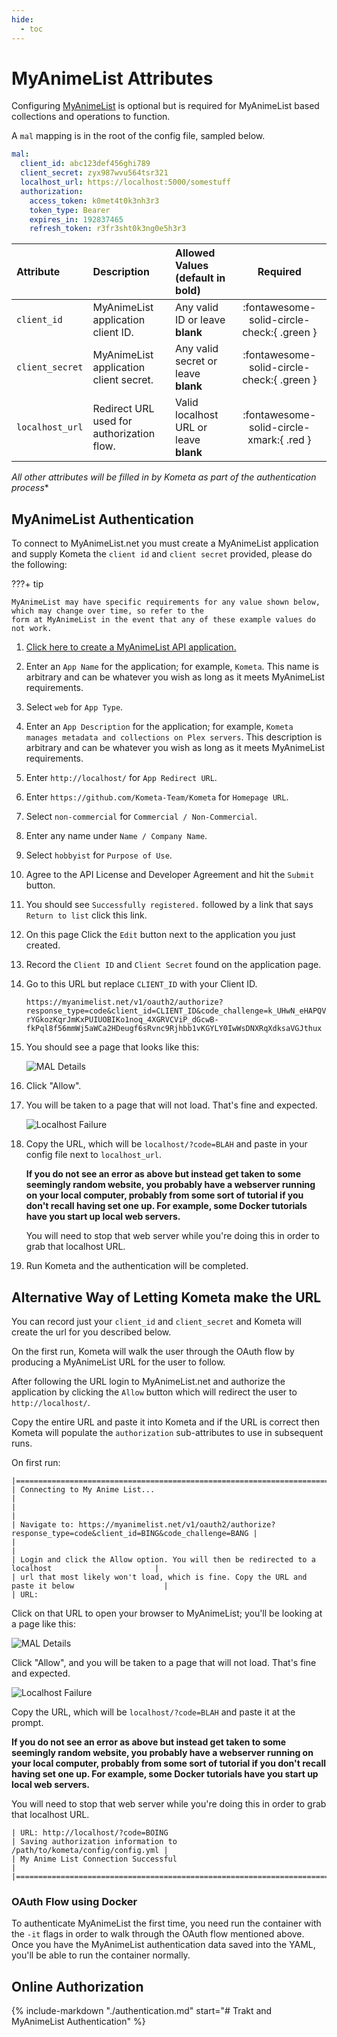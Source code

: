 ```yaml
---
hide:
  - toc
---
```

# MyAnimeList Attributes

Configuring [MyAnimeList](https://myanimelist.net/) is optional but is required for MyAnimeList based collections and operations to function.

A `mal` mapping is in the root of the config file, sampled below.

```yaml title="config.yml MyAnimeList sample"
mal:
  client_id: abc123def456ghi789
  client_secret: zyx987wvu564tsr321
  localhost_url: https://localhost:5000/somestuff
  authorization:
    access_token: k0met4t0k3nh3r3
    token_type: Bearer
    expires_in: 192837465
    refresh_token: r3fr3sht0k3ng0e5h3r3
```

| Attribute       | Description                                | Allowed Values (default in **bold**)         |                   Required                   |
|:----------------|:-------------------------------------------|:---------------------------------------------|:--------------------------------------------:|
| `client_id`     | MyAnimeList application client ID.         | Any valid ID or leave **blank**              |  :fontawesome-solid-circle-check:{ .green }  |
| `client_secret` | MyAnimeList application client secret.     | Any valid secret or leave **blank**          |  :fontawesome-solid-circle-check:{ .green }  |
| `localhost_url` | Redirect URL used for authorization flow.  | Valid localhost URL or leave **blank**       | :fontawesome-solid-circle-xmark:{ .red }     |


*All other attributes will be filled in by Kometa as part of the authentication process**

## MyAnimeList Authentication

To connect to MyAnimeList.net you must create a MyAnimeList application and supply Kometa the `client id` and `client secret` provided, please do the following:

???+ tip
    
    MyAnimeList may have specific requirements for any value shown below, which may change over time, so refer to the 
    form at MyAnimeList in the event that any of these example values do not work.

1. [Click here to create a MyAnimeList API application.](https://myanimelist.net/apiconfig/create)
2. Enter an `App Name` for the application; for example, `Kometa`. This name is arbitrary and can be whatever you wish as long as it meets MyAnimeList requirements.
3. Select `web` for `App Type`.
4. Enter an `App Description` for the application; for example, `Kometa manages metadata and collections on Plex servers`. 
   This description is arbitrary and can be whatever you wish as long as it meets MyAnimeList requirements.
5. Enter `http://localhost/` for `App Redirect URL`.
6. Enter `https://github.com/Kometa-Team/Kometa` for `Homepage URL`.
7. Select `non-commercial` for `Commercial / Non-Commercial`.
8. Enter any name under `Name / Company Name`.
9. Select `hobbyist` for `Purpose of Use`.
10. Agree to the API License and Developer Agreement and hit the `Submit` button.
11. You should see `Successfully registered.` followed by a link that says `Return to list` click this link.
12. On this page Click the `Edit` button next to the application you just created.
13. Record the `Client ID` and `Client Secret` found on the application page.
14. Go to this URL but replace `CLIENT_ID` with your Client ID.

     ```
     https://myanimelist.net/v1/oauth2/authorize?response_type=code&client_id=CLIENT_ID&code_challenge=k_UHwN_eHAPQVXiceC-rYGkozKqrJmKxPUIUOBIKo1noq_4XGRVCViP_dGcwB-fkPql8f56mmWj5aWCa2HDeugf6sRvnc9Rjhbb1vKGYLY0IwWsDNXRqXdksaVGJthux
     ```

15. You should see a page that looks like this:

     ![MAL Details](../assets/images/config/mal.png)

16. Click "Allow".
17. You will be taken to a page that will not load. That's fine and expected.

     ![Localhost Failure](../assets/images/config/localhost-fail.png)

18. Copy the URL, which will be `localhost/?code=BLAH` and paste in your config file next to `localhost_url`.

     **If you do not see an error as above but instead get taken to some seemingly random website, you probably have a webserver running on your local computer, 
     probably from some sort of tutorial if you don't recall having set one up. For example, some Docker tutorials have you start up local web servers.**
    
     You will need to stop that web server while you're doing this in order to grab that localhost URL.

19. Run Kometa and the authentication will be completed.

## Alternative Way of Letting Kometa make the URL

You can record just your `client_id` and `client_secret` and Kometa will create the url for you described below.

On the first run, Kometa will walk the user through the OAuth flow by producing a MyAnimeList URL for the user to follow. 

After following the URL login to MyAnimeList.net and authorize the application by clicking the `Allow` button which will redirect the user to `http://localhost/`. 

Copy the entire URL and paste it into Kometa and if the URL is correct then Kometa will populate the `authorization` sub-attributes to use in subsequent runs.

On first run:
```
|====================================================================================================|
| Connecting to My Anime List...                                                                     |
|                                                                                                    |
| Navigate to: https://myanimelist.net/v1/oauth2/authorize?response_type=code&client_id=BING&code_challenge=BANG |
|                                                                                                    |
| Login and click the Allow option. You will then be redirected to a localhost                       |
| url that most likely won't load, which is fine. Copy the URL and paste it below                    |
| URL:

```

Click on that URL to open your browser to MyAnimeList; you'll be looking at a page like this:

![MAL Details](../assets/images/config/mal.png)

Click "Allow", and you will be taken to a page that will not load. That's fine and expected.

![Localhost Failure](../assets/images/config/localhost-fail.png)

Copy the URL, which will be `localhost/?code=BLAH` and paste it at the prompt.

**If you do not see an error as above but instead get taken to some seemingly random website, you probably have a webserver running on your local computer, 
probably from some sort of tutorial if you don't recall having set one up. For example, some Docker tutorials have you start up local web servers.**

You will need to stop that web server while you're doing this in order to grab that localhost URL.

```
| URL: http://localhost/?code=BOING
| Saving authorization information to /path/to/kometa/config/config.yml |
| My Anime List Connection Successful                                                                |
|====================================================================================================|

```

### OAuth Flow using Docker

To authenticate MyAnimeList the first time, you need run the container with the `-it` flags in order to walk through the OAuth flow mentioned above. 
Once you have the MyAnimeList authentication data saved into the YAML, you'll be able to run the container normally.

## Online Authorization

{% 
  include-markdown "./authentication.md"
  start="# Trakt and MyAnimeList Authentication"
%}
